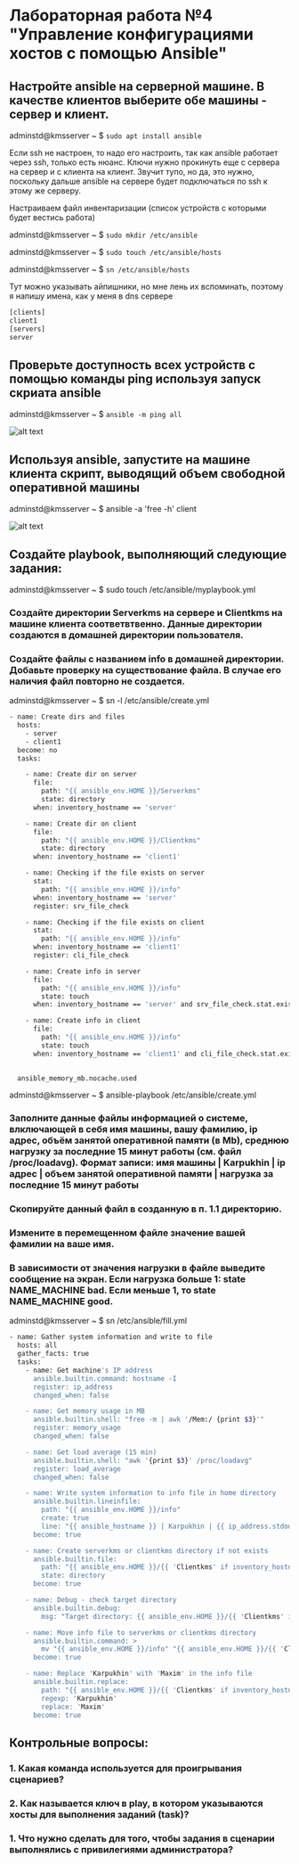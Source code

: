 # Лабораторная работа №4 "Управление конфигурациями хостов с помощью Ansible"

## Настройте ansible на серверной машине. В качестве клиентов выберите обе машины - сервер и клиент.

adminstd@kmsserver ~ $ `sudo apt install ansible`

Если ssh не настроен, то надо его настроить, так как ansible работает через ssh, только есть нюанс. Ключи нужно прокинуть еще с сервера на сервер и с клиента на клиент. Звучит тупо, но да, это нужно, поскольку дальше ansible на сервере будет подключаться по ssh к этому же серверу.

Настраиваем файл инвентаризации (список устройств с которыми будет вестись работа)

adminstd@kmsserver ~ $ `sudo mkdir /etc/ansible`

adminstd@kmsserver ~ $ `sudo touch /etc/ansible/hosts`

adminstd@kmsserver ~ $ `sn /etc/ansible/hosts` 

Тут можно указывать айпишники, но мне лень их вспоминать, поэтому я напишу имена, как у меня в dns сервере

```bash
[clients]
client1 
[servers]
server  
```

## Проверьте доступность всех устройств с помощью команды ping используя запуск скриата ansible

adminstd@kmsserver ~ $ `ansible -m ping all`

![alt text](image-7.png)

## Используя ansible, запустите на машине клиента скрипт, выводящий объем свободной оперативной машины

adminstd@kmsserver ~ $ ansible -a 'free -h' client

![alt text](image-6.png)

## Создайте playbook, выполняющий следующие задания:

adminstd@kmsserver ~ $ sudo touch /etc/ansible/myplaybook.yml

### Создайте директории Serverkms на сервере и Clientkms на машине клиента соответвтвенно. Данные директории создаются в домашней директории пользователя.

### Создайте файлы с названием info в домашней директории. Добавьте проверку на существование файла. В случае его наличия файл повторно не создается.

adminstd@kmsserver ~ $ sn -l /etc/ansible/create.yml 

```bash
- name: Create dirs and files
  hosts:
    - server
    - client1
  become: no
  tasks:

    - name: Create dir on server
      file:
        path: "{{ ansible_env.HOME }}/Serverkms"
        state: directory
      when: inventory_hostname == 'server'

    - name: Create dir on client
      file:
        path: "{{ ansible_env.HOME }}/Clientkms"
        state: directory
      when: inventory_hostname == 'client1'

    - name: Checking if the file exists on server
      stat:
        path: "{{ ansible_env.HOME }}/info"
      when: inventory_hostname == 'server'
      register: srv_file_check

    - name: Checking if the file exists on client
      stat:
        path: "{{ ansible_env.HOME }}/info"
      when: inventory_hostname == 'client1'
      register: cli_file_check

    - name: Create info in server
      file:
        path: "{{ ansible_env.HOME }}/info"
        state: touch
      when: inventory_hostname == 'server' and srv_file_check.stat.exists == false

    - name: Create info in client
      file:
        path: "{{ ansible_env.HOME }}/info"
        state: touch
      when: inventory_hostname == 'client1' and cli_file_check.stat.exists == false

  
  ansible_memory_mb.nocache.used
```

adminstd@kmsserver ~ $ ansible-playbook /etc/ansible/create.yml

### Заполните данные файлы информацией о системе, влключающей в себя имя машины, вашу фамилию, ip адрес, объём занятой оперативной памяти (в Mb), среднюю нагрузку за последние 15 минут работы (см. файл /proc/loadavg). Формат записи: имя машины | Karpukhin | ip адрес | объем занятой оперативной памяти | нагрузка за последние 15 минут работы

### Скопируйте данный файл в созданную в п. 1.1 директорию.

### Измените в перемещенном файле значение вашей фамилии на ваше имя.

### В зависимости от значения нагрузки в файле выведите сообщение на экран. Если нагрузка больше 1: state NAME_MACHINE bad. Если меньше 1, то state NAME_MACHINE good.

adminstd@kmsserver ~ $ sn /etc/ansible/fill.yml 

```bash
- name: Gather system information and write to file
  hosts: all
  gather_facts: true
  tasks:
    - name: Get machine's IP address
      ansible.builtin.command: hostname -I
      register: ip_address
      changed_when: false

    - name: Get memory usage in MB
      ansible.builtin.shell: "free -m | awk '/Mem:/ {print $3}'"
      register: memory_usage
      changed_when: false

    - name: Get load average (15 min)
      ansible.builtin.shell: "awk '{print $3}' /proc/loadavg"
      register: load_average
      changed_when: false

    - name: Write system information to info file in home directory
      ansible.builtin.lineinfile:
        path: "{{ ansible_env.HOME }}/info"
        create: true
        line: "{{ ansible_hostname }} | Karpukhin | {{ ip_address.stdout.strip() }} | {{ memory_usage.stdout.strip() }} | {{ load_average.stdout.strip() }}"
      become: true

    - name: Create serverkms or clientkms directory if not exists
      ansible.builtin.file:
        path: "{{ ansible_env.HOME }}/{{ 'Clientkms' if inventory_hostname == 'client1' else 'Serverkms' }}"
        state: directory
      become: true

    - name: Debug - check target directory
      ansible.builtin.debug:
        msg: "Target directory: {{ ansible_env.HOME }}/{{ 'Clientkms' if inventory_hostname == 'client1' else 'Serverkms' }}"

    - name: Move info file to serverkms or clientkms directory
      ansible.builtin.command: >
        mv "{{ ansible_env.HOME }}/info" "{{ ansible_env.HOME }}/{{ 'Clientkms' if inventory_hostname == 'client1' else 'Serverkms' }}/info"
      become: true

    - name: Replace 'Karpukhin' with 'Maxim' in the info file
      ansible.builtin.replace:
        path: "{{ ansible_env.HOME }}/{{ 'Clientkms' if inventory_hostname == 'client1' else 'Serverkms' }}/info"
        regexp: 'Karpukhin'
        replace: 'Maxim'
      become: true
```

## Контрольные вопросы:

### 1. Какая команда используется для проигрывания сценариев?

### 2. Как называется ключ в play, в котором указываются хосты для выполнения заданий (task)?

### 1. Что нужно сделать для того, чтобы задания в сценарии выполнялись с привилегиями администратора?